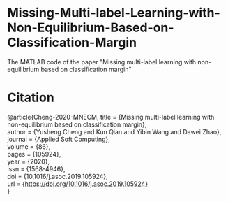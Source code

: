 # Missing-Multi-label-Learning-with-Non-Equilibrium-Based-on-Classification-Margin
The MATLAB code of the paper "Missing multi-label learning with non-equilibrium based on classification margin"

# Citation
@article{Cheng-2020-MNECM,
  title   = {Missing multi-label learning with non-equilibrium based on classification margin},  
  author  = {Yusheng Cheng and Kun Qian and Yibin Wang and Dawei Zhao},  
  journal = {Applied Soft Computing},  
  volume  = {86},  
  pages   = {105924},  
  year    = {2020},  
  issn    = {1568-4946},  
  doi     = {10.1016/j.asoc.2019.105924},  
  url     = {https://doi.org/10.1016/j.asoc.2019.105924}  
}
